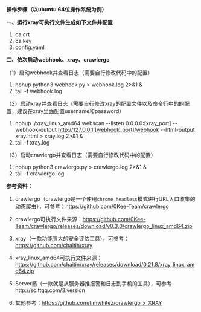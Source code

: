**操作步骤（以ubuntu 64位操作系统为例）**

**一、运行xray可执行文件生成如下文件并配置**

1. ca.crt
2. ca.key
3. config.yaml

**二、依次启动webhook、xray、crawlergo**

（1）启动webhook并查看日志（需要自行修改代码中的配置）

1. nohup python3 webhook.py > webhook.log 2>&1 &
2. tail -f webhook.log

（2）启动xray并查看日志（需要自行修改xray的配置文件以及命令行中的的配置，建议在xray里面配置username和password）

1. nohup ./xray_linux_amd64  webscan  --listen 0.0.0.0:[xray_port]   --webhook-output http://127.0.0.1:[webhook_port]/webhook   --html-output  xray.html   >   xray.log    2>&1 &
2. tail -f  xray.log

（3）启动crawlergo并查看日志（需要自行修改代码中的配置）

1.  nohup python3 crawlergo.py  >   crawlergo.log 2>&1 &
2.  tail -f crawlergo.log



**参考资料：**

1. crawlergo（crawlergo是一个使用`chrome headless`模式进行URL入口收集的动态爬虫），可参考：https://github.com/0Kee-Team/crawlergo

   

2. crawlergo可执行文件来源：https://github.com/0Kee-Team/crawlergo/releases/download/v0.3.0/crawlergo_linux_amd64.zip

   

3. xray（一款功能强大的安全评估工具），可参考：https://github.com/chaitin/xray

   

4. xray_linux_amd64可执行文件来源：https://github.com/chaitin/xray/releases/download/0.21.8/xray_linux_amd64.zip

   

5. Server酱（一款就是从服务器推报警和日志到手机的工具），可参考http://sc.ftqq.com/3.version

   

6. 其他参考：https://github.com/timwhitez/crawlergo_x_XRAY







